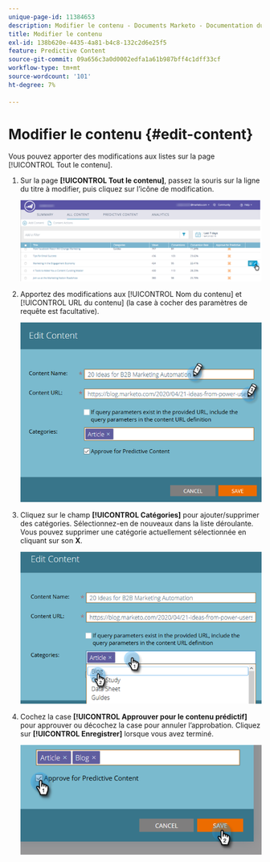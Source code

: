 ```yaml
---
unique-page-id: 11384653
description: Modifier le contenu - Documents Marketo - Documentation du produit
title: Modifier le contenu
exl-id: 138b620e-4435-4a81-b4c8-132c2d6e25f5
feature: Predictive Content
source-git-commit: 09a656c3a0d0002edfa1a61b987bff4c1dff33cf
workflow-type: tm+mt
source-wordcount: '101'
ht-degree: 7%

---
```


# Modifier le contenu {#edit-content}

Vous pouvez apporter des modifications aux listes sur la page [!UICONTROL Tout le contenu].

1. Sur la page **[!UICONTROL Tout le contenu]**, passez la souris sur la ligne du titre à modifier, puis cliquez sur l’icône de modification.

   ![](assets/image2017-10-3-9-3a8-3a1.png)

1. Apportez des modifications aux [!UICONTROL Nom du contenu] et [!UICONTROL URL du contenu] (la case à cocher des paramètres de requête est facultative).

   ![](assets/edit-content-2.png)

1. Cliquez sur le champ **[!UICONTROL Catégories]** pour ajouter/supprimer des catégories. Sélectionnez-en de nouveaux dans la liste déroulante. Vous pouvez supprimer une catégorie actuellement sélectionnée en cliquant sur son **X**.

   ![](assets/edit-content-3.png)

1. Cochez la case **[!UICONTROL Approuver pour le contenu prédictif]** pour approuver ou décochez la case pour annuler l’approbation. Cliquez sur **[!UICONTROL Enregistrer]** lorsque vous avez terminé.

   ![](assets/edit-content-4.png)

